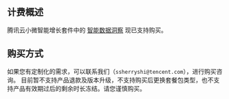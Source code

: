 ## 计费概述
腾讯云小微智能增长套件中的 [智能数据洞察](https://cloud.tencent.com/document/product/1558) 现已支持购买。

## 购买方式
如果您有定制化的需求，可以联系我们（`ssherryshi@tencent.com`），进行购买咨询。
目前暂不支持产品退款及版本升级，不支持购买后更换套餐包类型，也不支持产品有效期过后的剩余时长冻结。请您谨慎购买。

